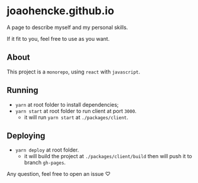 # joaohencke.github.io

A page to describe myself and my personal skills. 

If it fit to you, feel free to use as you want.

## About

This project is a `monorepo`, using `react` with `javascript`.

## Running

* `yarn` at root folder to install dependencies;
* `yarn start` at root folder to run client at port `3000`.
  * it will run `yarn start` at `./packages/client`.

## Deploying
* `yarn deploy` at root folder.
  * it will build the project at `./packages/client/build` then will push it to branch `gh-pages`.

Any question, feel free to open an issue ♡